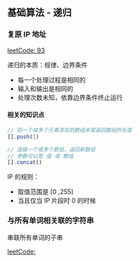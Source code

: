 
## 基础算法 - 递归

### 复原 IP 地址

[leetCode: 93](https://leetcode-cn.com/problems/restore-ip-addresses/)

递归的本质：规律、边界条件

- 每一个处理过程是相同的
- 输入和输出是相同的
- 处理次数未知，依靠边界条件终止运行

#### 相关的知识点

```js
// 将一个或多个元素添加到数组末尾返回数组的长度
[].push(1)

// 连接一个或多个数组，返回新数组
// 参数可以是 值 或 数组
[].concat()
```

IP 的规则：
- 取值范围是 [0 ,255]
- 当且仅当 IP 片段时 0 的时候

### 与所有单词相关联的字符串

串联所有单词的子串

[leetCode: ]()

